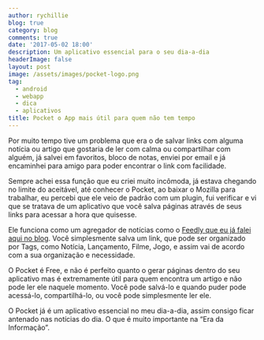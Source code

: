 ```yaml
---
author: rychillie
blog: true
category: blog
comments: true
date: '2017-05-02 18:00'
description: Um aplicativo essencial para o seu dia-a-dia
headerImage: false
layout: post
image: /assets/images/pocket-logo.png
tag:
  - android
  - webapp
  - dica
  - aplicativos
title: Pocket o App mais útil para quem não tem tempo
---
```


Por muito tempo tive um problema que era o de salvar links com alguma notícia ou artigo que gostaria de ler com calma ou compartilhar com alguém, já salvei em favoritos, bloco de notas, enviei por email e já encaminhei para amigo para poder encontrar o link com facilidade.

Sempre achei essa função que eu criei muito incômoda, já estava chegando no limite do aceitável, até conhecer o Pocket, ao baixar o Mozilla para trabalhar, eu percebi que ele veio de padrão com um plugin, fui verificar e vi que se tratava de um aplicativo que você salva páginas através de seus links para acessar a hora que quisesse.

Ele funciona como um agregador de notícias como o <a href="http://rychillie.net/feedly-todos-seus-blogs-em-um-so-lugar/">Feedly que eu já falei aqui no blog</a>. Você simplesmente salva um link, que pode ser organizado por Tags, como Notícia, Lançamento, Filme, Jogo, e assim vai de acordo com a sua organização e necessidade.

O Pocket é Free, e não é perfeito quanto o gerar páginas dentro do seu aplicativo mas é extremamente útil para quem encontra um artigo e não pode ler ele naquele momento. Você pode salvá-lo e quando puder pode acessá-lo, compartilhá-lo, ou você pode simplesmente ler ele.

O Pocket já é um aplicativo essencial no meu dia-a-dia, assim consigo ficar antenado nas notícias do dia. O que é muito importante na “Era da Informação”.
